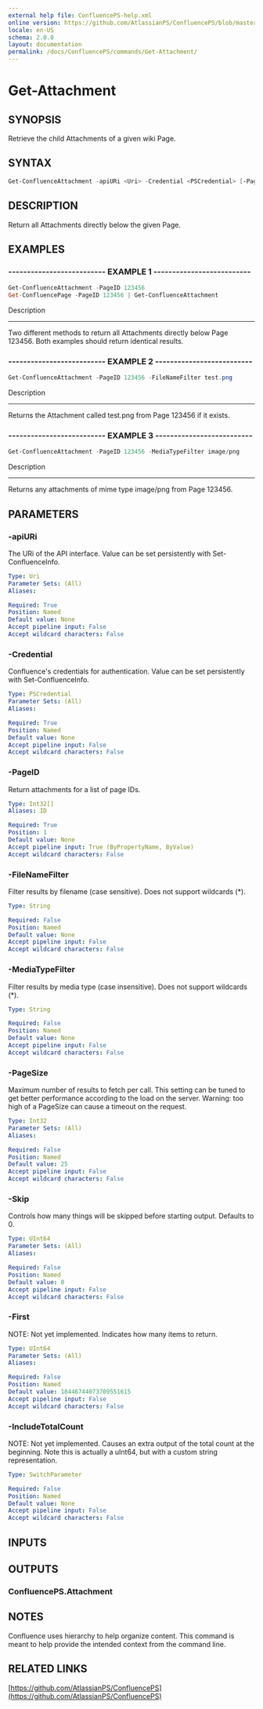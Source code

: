 ```yaml
---
external help file: ConfluencePS-help.xml
online version: https://github.com/AtlassianPS/ConfluencePS/blob/master/docs/commands/Get-Attachment.md
locale: en-US
schema: 2.0.0
layout: documentation
permalink: /docs/ConfluencePS/commands/Get-Attachment/
---
```


# Get-Attachment

## SYNOPSIS
Retrieve the child Attachments of a given wiki Page.

## SYNTAX

```powershell
Get-ConfluenceAttachment -apiURi <Uri> -Credential <PSCredential> [-PageID] <Int32> [-FileNameFilter <string>] [-MediaTypeFilter <string>] [-Skip <UInt64>] [-First <UInt64>] [-PageSize <UInt64>] [-IncludeTotalCount]
```

## DESCRIPTION
Return all Attachments directly below the given Page. 

## EXAMPLES

### -------------------------- EXAMPLE 1 --------------------------
```powershell
Get-ConfluenceAttachment -PageID 123456
Get-ConfluencePage -PageID 123456 | Get-ConfluenceAttachment
```

Description

-----------

Two different methods to return all Attachments directly below Page 123456.
Both examples should return identical results.

### -------------------------- EXAMPLE 2 --------------------------
```powershell
Get-ConfluenceAttachment -PageID 123456 -FileNameFilter test.png
```

Description

-----------

Returns the Attachment called test.png from Page 123456 if it exists.

### -------------------------- EXAMPLE 3 --------------------------
```powershell
Get-ConfluenceAttachment -PageID 123456 -MediaTypeFilter image/png
```

Description

-----------

Returns any attachments of mime type image/png from Page 123456.

## PARAMETERS

### -apiURi
The URi of the API interface.
Value can be set persistently with Set-ConfluenceInfo.

```yaml
Type: Uri
Parameter Sets: (All)
Aliases:

Required: True
Position: Named
Default value: None
Accept pipeline input: False
Accept wildcard characters: False
```

### -Credential
Confluence's credentials for authentication.
Value can be set persistently with Set-ConfluenceInfo.

```yaml
Type: PSCredential
Parameter Sets: (All)
Aliases:

Required: True
Position: Named
Default value: None
Accept pipeline input: False
Accept wildcard characters: False
```

### -PageID
Return attachments for a list of page IDs.

```yaml
Type: Int32[]
Aliases: ID

Required: True
Position: 1
Default value: None
Accept pipeline input: True (ByPropertyName, ByValue)
Accept wildcard characters: False
```

### -FileNameFilter
Filter results by filename (case sensitive).
Does not support wildcards (*).

```yaml
Type: String

Required: False
Position: Named
Default value: None
Accept pipeline input: False
Accept wildcard characters: False
```

### -MediaTypeFilter
Filter results by media type (case insensitive).
Does not support wildcards (*).

```yaml
Type: String

Required: False
Position: Named
Default value: None
Accept pipeline input: False
Accept wildcard characters: False
```

### -PageSize
Maximum number of results to fetch per call.
This setting can be tuned to get better performance according to the load on the server.
Warning: too high of a PageSize can cause a timeout on the request.

```yaml
Type: Int32
Parameter Sets: (All)
Aliases:

Required: False
Position: Named
Default value: 25
Accept pipeline input: False
Accept wildcard characters: False
```

### -Skip
Controls how many things will be skipped before starting output.
Defaults to 0.

```yaml
Type: UInt64
Parameter Sets: (All)
Aliases:

Required: False
Position: Named
Default value: 0
Accept pipeline input: False
Accept wildcard characters: False
```

### -First
NOTE: Not yet implemented.
Indicates how many items to return.

```yaml
Type: UInt64
Parameter Sets: (All)
Aliases:

Required: False
Position: Named
Default value: 18446744073709551615
Accept pipeline input: False
Accept wildcard characters: False
```

### -IncludeTotalCount
NOTE: Not yet implemented.
Causes an extra output of the total count at the beginning.
Note this is actually a uInt64, but with a custom string representation.

```yaml
Type: SwitchParameter

Required: False
Position: Named
Default value: None
Accept pipeline input: False
Accept wildcard characters: False
```
## INPUTS

## OUTPUTS

### ConfluencePS.Attachment

## NOTES
Confluence uses hierarchy to help organize content.
This command is meant to help provide the intended context from the command line.

## RELATED LINKS

[https://github.com/AtlassianPS/ConfluencePS](https://github.com/AtlassianPS/ConfluencePS)
